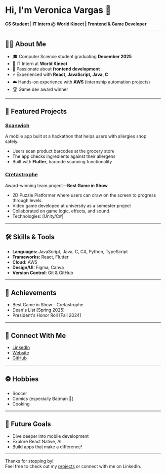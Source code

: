 # Hi, I'm Veronica Vargas 👋

**CS Student | IT Intern @ World Kinect | Frontend & Game Developer**

---

## 👩‍💻 About Me

- 🎓 Computer Science student graduating **December 2025**
- 💼 IT Intern at **World Kinect**
- 📱 Passionate about **frontend development** 
- ⚡️ Experienced with **React, JavaScript, Java, C**
- ☁️ Hands-on experience with **AWS** (internship automation projects)
- 🏆 Game dev award winner

---

## 🌟 Featured Projects

### [Scanwich]([https://veronica-vargas.com/projects/scanwich](https://github.com/phaccies/Scanwich))
A mobile app built at a hackathon that helps users with allergies shop safely.  
- Users scan product barcodes at the grocery store
- The app checks ingredients against their allergens
- Built with **Flutter**, barcode scanning functionality

### [Cretastrophe]([https://veronica-vargas.com/projects/cretastrophe](https://github.com/JosephS0123/Cretastrophe))
Award-winning team project—**Best Game in Show**  
- 2D Puzzle Platformer where users can draw on the screen to progress through levels.
- Video game developed at university as a semester project
- Collaborated on game logic, effects, and sound.
- Technologies: [Unity/C#]

---

## 🛠️ Skills & Tools

- **Languages:** JavaScript, Java, C, C#, Python, TypeScript
- **Frameworks:** React, Flutter
- **Cloud:** AWS
- **Design/UI:** Figma, Canva
- **Version Control:** Git & GitHub

---

## 🏅 Achievements

- Best Game in Show - Cretastrophe
- Dean's List [Spring 2025]
- President's Honor Roll [Fall 2024]

---

## 🤝 Connect With Me

- [LinkedIn](https://www.linkedin.com/in/veronica-vargas-2687a1327/)
- [Website](https://veronica-vargas.com/)
- [GitHub](https://github.com/phaccies)

---

## ⚽ Hobbies

- Soccer
- Comics (especially Batman 🦇)
- Cooking

---

## 🚀 Future Goals

- Dive deeper into mobile development
- Explore React Native, AI 
- Build apps that make a difference!

---

Thanks for stopping by!  
Feel free to check out my [projects](https://github.com/phaccies?tab=repositories) or connect with me on LinkedIn.
